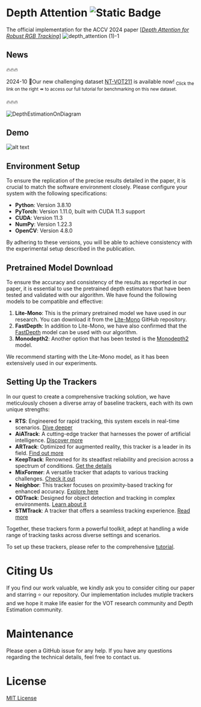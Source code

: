 # Depth Attention ![Static Badge](https://img.shields.io/badge/Achieving_New_Sota_Without_Finetuning-ACCV2024_Oral-blue)

The official implementation for the ACCV 2024 paper \[[_Depth Attention for Robust RGB Tracking_](www.google.com)\]
![depth_attention (1)-1](https://github.com/user-attachments/assets/96159032-faf5-4305-ba91-ac0c5a3a6b75)

## News

:fire::fire::fire:

2024-10 :tada:Our new challenging dataset [NT-VOT211](https://github.com/LiuYuML/NV-VOT211) is available now! <sub>Click the link on the right :rewind: to access our full tutorial for benchmarking on this new dataset.</sub>

:fire::fire::fire:


![DepthEstimationOnDiagram](https://github.com/user-attachments/assets/eec7afd1-6f11-4025-9f87-369988c6e3fa)

## Demo
![alt text](Demo.gif)
## Environment Setup
To ensure the replication of the precise results detailed in the paper, it is crucial to match the software environment closely. Please configure your system with the following specifications:

- **Python**: Version 3.8.10
- **PyTorch**: Version 1.11.0, built with CUDA 11.3 support
- **CUDA**: Version 11.3
- **NumPy**: Version 1.22.3
- **OpenCV**: Version 4.8.0

By adhering to these versions, you will be able to achieve consistency with the experimental setup described in the publication.

## Pretrained Model Download

To ensure the accuracy and consistency of the results as reported in our paper, it is essential to use the pretrained depth estimators that have been tested and validated with our algorithm. We have found the following models to be compatible and effective:

1. **Lite-Mono**: This is the primary pretrained model we have used in our research. You can download it from the [Lite-Mono](https://github.com/noahzn/Lite-Mono) GitHub repository.
2. **FastDepth**: In addition to Lite-Mono, we have also confirmed that the [FastDepth](https://github.com/dwofk/fast-depth) model can be used with our algorithm.
3. **Monodepth2**: Another option that has been tested is the [Monodepth2](https://github.com/nianticlabs/monodepth2) model.

We recommend starting with the Lite-Mono model, as it has been extensively used in our experiments.

## Setting Up the Trackers

In our quest to create a comprehensive tracking solution, we have meticulously chosen a diverse array of baseline trackers, each with its own unique strengths:

- **RTS**: Engineered for rapid tracking, this system excels in real-time scenarios. [Dive deeper](https://github.com/visionml/pytracking/blob/master/pytracking/README.md#RTS) 
- **AiATrack**: A cutting-edge tracker that harnesses the power of artificial intelligence. [Discover more](https://github.com/Little-Podi/AiATrack) 
- **ARTrack**: Optimized for augmented reality, this tracker is a leader in its field. [Find out more](https://github.com/MIV-XJTU/ARTrack) 
- **KeepTrack**: Renowned for its steadfast reliability and precision across a spectrum of conditions. [Get the details](https://github.com/visionml/pytracking/blob/master/pytracking/README.md#KeepTrack) 
- **MixFormer**: A versatile tracker that adapts to various tracking challenges. [Check it out](https://github.com/MCG-NJU/MixFormer) 
- **Neighbor**: This tracker focuses on proximity-based tracking for enhanced accuracy. [Explore here](https://github.com/franktpmvu/NeighborTrack) 
- **ODTrack**: Designed for object detection and tracking in complex environments. [Learn about it](https://github.com/GXNU-ZhongLab/ODTrack) 
- **STMTrack**: A tracker that offers a seamless tracking experience. [Read more](https://github.com/fzh0917/STMTrack) 

Together, these trackers form a powerful toolkit, adept at handling a wide range of tracking tasks across diverse settings and scenarios.

To set up these trackers, please refer to the comprehensive [tutorial](https://github.com/LiuYuML/Depth-Attention/tree/main/Trackers). 

# Citing Us
If you find our work valuable, we kindly ask you to consider citing our paper and starring ⭐ our repository. Our implementation includes mutiple trackers and we hope it make life easier for the VOT research community and Depth Estimation community.

# Maintenance

Please open a GitHub issue for any help. If you have any questions regarding the technical details, feel free to contact us. 

# License
[MIT License](https://mit-license.org/) 

